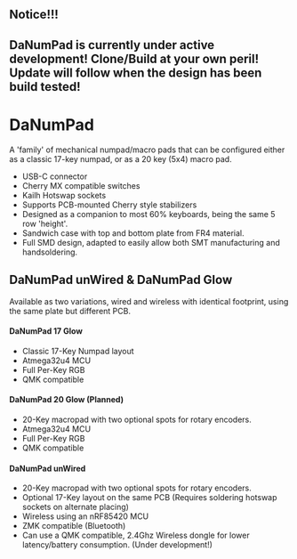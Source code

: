 ## Notice!!! 
## DaNumPad is currently under active development! Clone/Build at your own peril! Update will follow when the design has been build tested!

# DaNumPad
A 'family' of mechanical numpad/macro pads that can be configured either as a classic 17-key numpad, or as a 20 key (5x4) macro pad.

- USB-C connector
- Cherry MX compatible switches
- Kailh Hotswap sockets
- Supports PCB-mounted Cherry style stabilizers
- Designed as a companion to most 60% keyboards, being the same 5 row 'height'.
- Sandwich case with top and bottom plate from FR4 material.
- Full SMD design, adapted to easily allow both SMT manufacturing and handsoldering.

## DaNumPad unWired & DaNumPad Glow
Available as two variations, wired and wireless with identical footprint, using the same plate but different PCB.

#### DaNumPad 17 Glow
- Classic 17-Key Numpad layout
- Atmega32u4 MCU
- Full Per-Key RGB
- QMK compatible

#### DaNumPad 20 Glow (Planned)
- 20-Key macropad with two optional spots for rotary encoders.
- Atmega32u4 MCU
- Full Per-Key RGB
- QMK compatible

#### DaNumPad unWired
- 20-Key macropad with two optional spots for rotary encoders.
- Optional 17-Key layout on the same PCB (Requires soldering hotswap sockets on alternate placing)
- Wireless using an nRF85420 MCU
- ZMK compatible (Bluetooth)
- Can use a QMK compatible, 2.4Ghz Wireless dongle for lower latency/battery consumption. (Under development!)
